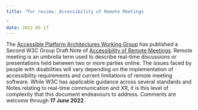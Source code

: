 ```yaml
---
title: "For review: Accessibility of Remote Meetings

"
date: 2022-05-17
---
```

<p>The <a href="https://www.w3.org/WAI/APA/">Accessible Platform Architectures Working Group</a> has published a Second W3C Group Draft Note of <a href="https://www.w3.org/TR/remote-meetings/">Accessibility of Remote Meetings</a>. Remote meeting is an umbrella term used to describe real-time discussions or presentations held between two or more parties online. The issues faced by people with disabilities will vary depending on the implementation of accessibility requirements and current limitations of remote meeting software. While W3C has applicable guidance across several standards and Notes relating to real-time communication and XR, it is this level of complexity that this document endeavours to address. Comments are welcome through <strong>17 June 2022</strong>.
</p>
